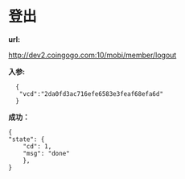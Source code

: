 # 登出 #
**url:**
  
http://dev2.coingogo.com:10/mobi/member/logout

**入参:**

      {
       "vcd":"2da0fd3ac716efe6583e3feaf68efa6d"
      }

**成功：**

    {
    "state": {
        "cd": 1,
        "msg": "done"
    	},
	}

